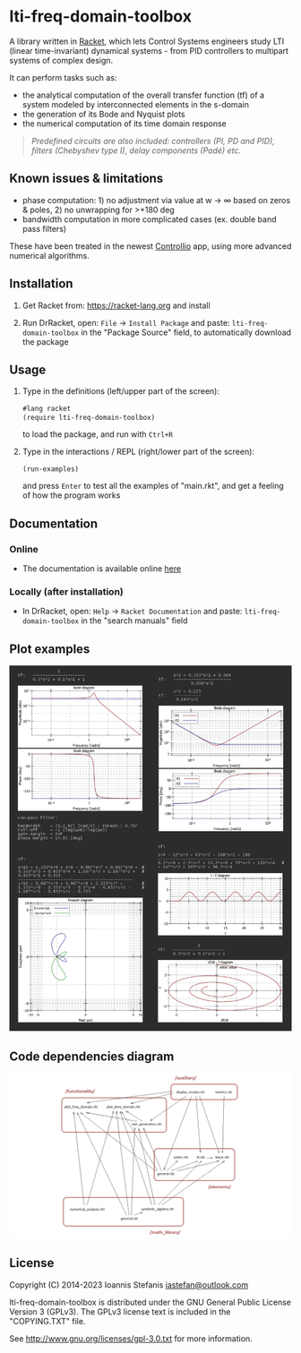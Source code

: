 lti-freq-domain-toolbox
=======================

A library written in [Racket](https://racket-lang.org), which lets Control Systems engineers study LTI (linear time-invariant) dynamical systems - from PID controllers to multipart systems of complex design.

It can perform tasks such as:
* the analytical computation of the overall transfer function (tf) of a system modeled by interconnected elements in the s-domain
* the generation of its Bode and Nyquist plots
* the numerical computation of its time domain response

> *Predefined circuits are also included: controllers (PI, PD and PID), filters (Chebyshev type I), delay components (Padé) etc.*

## Known issues & limitations

* phase computation: 1) no adjustment via value at w -> ∞ based on zeros & poles, 2) no unwrapping for >+180 deg
* bandwidth computation in more complicated cases (ex. double band pass filters)

These have been treated in the newest [Controllio](https://github.com/istefanis/controllio) app, using more advanced numerical algorithms.

## Installation

1. Get Racket from: https://racket-lang.org and install

2. Run DrRacket, open: ```File``` -> ```Install Package``` and paste: ```lti-freq-domain-toolbox``` in the "Package Source" field, to automatically download the package

## Usage

1. Type in the definitions (left/upper part of the screen):
   ```
   #lang racket
   (require lti-freq-domain-toolbox)
   ```
   to load the package, and run with ```Ctrl+R```

2. Type in the interactions / REPL (right/lower part of the screen):
   ```
   (run-examples)
   ```
   and press ```Enter``` to test all the examples of "main.rkt", and get a feeling of how the program works

## Documentation

### Online

* The documentation is available online [here](https://docs.racket-lang.org/lti-freq-domain-toolbox/index.html)

### Locally (after installation)

* In DrRacket, open: ```Help``` -> ```Racket Documentation``` and paste: ```lti-freq-domain-toolbox``` in the "search manuals" field

## Plot examples

![plot examples](https://github.com/iastefan/lti-freq-domain-toolbox/blob/master/plots.png)

## Code dependencies diagram

![dependencies](https://github.com/iastefan/lti-freq-domain-toolbox/blob/master/dependencies.png)


## License

Copyright (C) 2014-2023  Ioannis Stefanis <iastefan@outlook.com>

lti-freq-domain-toolbox is distributed under the GNU General Public License Version 3 (GPLv3). 
The GPLv3 license text is included in the "COPYING.TXT" file.

See http://www.gnu.org/licenses/gpl-3.0.txt for more information.
